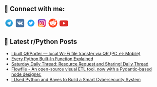 ## 🔎 Connect with me:
[<img src="https://github.com/bullbesh/bullbesh/blob/main/images/Telegram.png" width="32" height="32" />](https://t.me/bullbesh)
[<img src="https://github.com/bullbesh/bullbesh/blob/main/images/VK.png" width="32" height="32" />](https://vk.com/bullbesh)
[<img src="https://github.com/bullbesh/bullbesh/blob/main/images/Twitter.png" width="32" height="32" />](https://twitter.com/bullbesh1)
[<img src="https://github.com/bullbesh/bullbesh/blob/main/images/Instagram.png" width="32" height="32" />](https://www.instagram.com/bullbesh)
[<img src="https://github.com/bullbesh/bullbesh/blob/main/images/Reddit.png" width="32" height="32" />](https://www.reddit.com/user/bullbesh)
[<img src="https://github.com/bullbesh/bullbesh/blob/main/images/YouTube.png" width="32" height="32" />](https://www.youtube.com/channel/UCtfjRs6uzgq5mfm8S06WTcg)

## 📕 Latest r/Python Posts
<!-- BLOG-POST-LIST:START -->
- [I built QRPorter — local Wi-Fi file transfer via QR &lpar;PC ↔ Mobile&rpar;](https://www.reddit.com/r/Python/comments/1nfupw4/i_built_qrporter_local_wifi_file_transfer_via_qr/)
- [Every Python Built-In Function Explained](https://www.reddit.com/r/Python/comments/1nfphsi/every_python_builtin_function_explained/)
- [Saturday Daily Thread: Resource Request and Sharing! Daily Thread](https://www.reddit.com/r/Python/comments/1nfiys8/saturday_daily_thread_resource_request_and/)
- [Flowfile - An open-source visual ETL tool, now with a Pydantic-based node designer.](https://www.reddit.com/r/Python/comments/1nff4dw/flowfile_an_opensource_visual_etl_tool_now_with_a/)
- [I Used Python and Bayes to Build a Smart Cybersecurity System](https://www.reddit.com/r/Python/comments/1nfe1uq/i_used_python_and_bayes_to_build_a_smart/)
<!-- BLOG-POST-LIST:END -->
